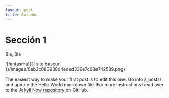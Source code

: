 ```yaml
---
layout: post
title: Saludos
---
```

# Sección 1
Bla, Bla

![fantasma]({{ site.baseurl }}/images/0eb3c083938d4eded336e7c68e742589.png)

The easiest way to make your first post is to edit this one. Go into /_posts/ and update the Hello World markdown file. For more instructions head over to the [Jekyll Now repository](https://github.com/barryclark/jekyll-now) on GitHub.
